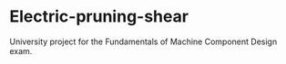 # Electric-pruning-shear

University project for the Fundamentals of Machine Component Design exam.
